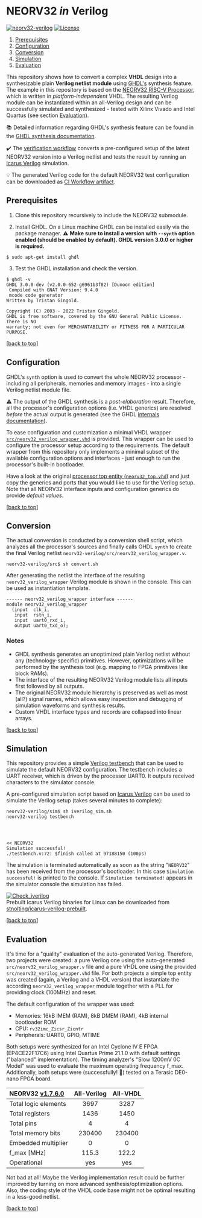 # NEORV32 _in_ Verilog

[![neorv32-verilog](https://img.shields.io/github/actions/workflow/status/stnolting/neorv32-verilog/main.yml?branch=main&longCache=true&style=flat-square&label=neorv32-verilog%20check&logo=Github%20Actions&logoColor=fff)](https://github.com/stnolting/neorv32-verilog/actions/workflows/main.yml)
[![License](https://img.shields.io/github/license/stnolting/neorv32-verilog?longCache=true&style=flat-square&label=License)](https://github.com/stnolting/neorv32-verilog/blob/main/LICENSE)

1. [Prerequisites](#prerequisites)
2. [Configuration](#configuration)
3. [Conversion](#conversion)
4. [Simulation](#simulation)
5. [Evaluation](#evaluation)

This repository shows how to convert a complex **VHDL** design into a synthesizable plain **Verilog netlist module** using
[GHDL's](https://github.com/ghdl/ghdl) synthesis feature. The example in this repository is based on the
[NEORV32 RISC-V Processor](https://github.com/stnolting/neorv32), which is written in _platform-independent_ VHDL.
The resulting Verilog module can be instantiated within an all-Verilog design and can be successfully simulated and
synthesized - tested with Xilinx Vivado and Intel Quartus (see section [Evaluation](#evaluation)).

:books: Detailed information regarding GHDL's synthesis feature can be found in the
[GHDL synthesis documentation](https://ghdl.github.io/ghdl/using/Synthesis.html).

:heavy_check_mark: The [verification workflow](https://github.com/stnolting/neorv32-verilog/actions/workflows/main.yml)
converts a pre-configured setup of the latest NEORV32 version into a Verilog netlist and tests the result by running
an [Icarus Verilog](https://github.com/steveicarus/iverilog) simulation.

:bulb: The generated Verilog code for the default NEORV32 test configuration can be downloaded as
[CI Workflow artifact](https://github.com/stnolting/neorv32-verilog/actions).


## Prerequisites

1. Clone this repository recursively to include the NEORV32 submodule.

2. Install GHDL. On a Linux machine GHDL can be installed easily via the package manager.
:warning: **Make sure to install a version with `--synth` option enabled (should be enabled by default).
GHDL version 3.0.0 or higher is required.**

```
$ sudo apt-get install ghdl
```


3. Test the GHDL installation and check the version.

```
$ ghdl -v
GHDL 3.0.0-dev (v2.0.0-652-g6961b3f82) [Dunoon edition]
 Compiled with GNAT Version: 9.4.0
 mcode code generator
Written by Tristan Gingold.

Copyright (C) 2003 - 2022 Tristan Gingold.
GHDL is free software, covered by the GNU General Public License.  There is NO
warranty; not even for MERCHANTABILITY or FITNESS FOR A PARTICULAR PURPOSE.
```

[[back to top](#neorv32-in-verilog)]


## Configuration

GHDL's `synth` option is used to convert the whole NEORV32 processor - including all peripherals, memories
and memory images - into a single Verilog netlist module file.

:warning: The output of the GHDL synthesis is a _post-elaboration_ result. Therefore, all the processor's configuration
options (i.e. VHDL generics) are resolved _before_ the actual output is generated (see the GHDL
[internals documentation](http://ghdl.github.io/ghdl/internals/index.html)).

To ease configuration and customization a minimal VHDL wrapper
[`src/neorv32_verilog_wrapper.vhd`](https://github.com/stnolting/neorv32-verilog/blob/main/src/neorv32_verilog_wrapper.vhd)
is provided. This wrapper can be used to configure the processor setup according to the requirements.
The default wrapper from this repository only implements a minimal subset of the available configuration options
and interfaces - just enough to run the processor's built-in bootloader.

Have a look at the original [processor top entity (`neorv32_top.vhd`)](https://github.com/stnolting/neorv32/blob/main/rtl/core/neorv32_top.vhd)
and just copy the generics and ports that you would like to use for the Verilog setup.
Note that all NEORV32 interface inputs and configuration generics do provide _default values_.

[[back to top](#neorv32-in-verilog)]


## Conversion

The actual conversion is conducted by a conversion shell script, which analyzes all the processor's sources and finally
calls GHDL `synth` to create the final Verilog netlist `neorv32-verilog/src/neorv32_verilog_wrapper.v`.

```
neorv32-verilog/src$ sh convert.sh
```

After generating the netlist the interface of the resulting `neorv32_verilog_wrapper` Verilog
module is shown in the console. This can be used as instantiation template.

```
------ neorv32_verilog_wrapper interface ------
module neorv32_verilog_wrapper
  (input  clk_i,
   input  rstn_i,
   input  uart0_rxd_i,
   output uart0_txd_o);
```

### Notes

* GHDL synthesis generates an unoptimized plain Verilog netlist without any (technology-specific) primitives.
However, optimizations will be performed by the synthesis tool (e.g. mapping to FPGA primitives like block RAMs).
* The interface of the resulting NEORV32 Verilog module lists all inputs first followed by all outputs.
* The original NEORV32 module hierarchy is preserved as well as most (all?) signal names, which allows easy inspection and debugging
of simulation waveforms and synthesis results.
* Custom VHDL interface types and records are collapsed into linear arrays.

[[back to top](#neorv32-in-verilog)]


## Simulation

This repository provides a simple [Verilog testbench](https://github.com/stnolting/neorv32-verilog/blob/main/sim/testbench.v)
that can be used to simulate the default NEORV32 configuration. The testbench includes a UART receiver, which is driven by the
processor UART0. It outputs received characters to the simulator console.

A pre-configured simulation script based on [Icarus Verilog](https://github.com/steveicarus/iverilog) can be used to simulate
the Verilog setup (takes several minutes to complete):

```
neorv32-verilog/sim$ sh iverilog_sim.sh
neorv32-verilog testbench




<< NEORV32
Simulation successful!
./testbench.v:72: $finish called at 97188150 (100ps)
```

The simulation is terminated automatically as soon as the string "`NEORV32`" has been received from the processor's bootloader.
In this case `Simulation successful!` is printed to the console. If `Simulation terminated!` appears in the simulator console the simulation
has failed.

[![Check_iverilog](https://img.shields.io/github/actions/workflow/status/stnolting/icarus-verilog-prebuilt/check_iverilog.yml?branch=main&longCache=true&style=flat&label=Check%20iverilog%20packages&logo=Github%20Actions&logoColor=fff)](https://github.com/stnolting/icarus-verilog-prebuilt/actions/workflows/check_iverilog.yml)
\
Prebuilt Icarus Verilog binaries for Linux can be downloaded from
[stnolting/icarus-verilog-prebuilt](https://github.com/stnolting/icarus-verilog-prebuilt).

[[back to top](#neorv32-in-verilog)]


## Evaluation

It's time for a "quality" evaluation of the auto-generated Verilog. Therefore,
two projects were created: a pure Verilog one using the auto-generated `src/neorv32_verilog_wrapper.v` file and a
pure VHDL one using the provided `src/neorv32_verilog_wrapper.vhd` file. For both projects a simple top entity was
created (again, a Verilog and a VHDL version) that instantiate the according `neorv32_verilog_wrapper` module
together with a PLL for providing clock (100MHz) and reset.

The default configuration of the wrapper was used:

* Memories: 16kB IMEM (RAM), 8kB DMEM (RAM), 4kB internal bootloader ROM
* CPU: `rv32imc_Zicsr_Zicntr`
* Peripherals: UART0, GPIO, MTIME

Both setups were synthesized for an Intel Cyclone IV E FPGA (EP4CE22F17C6) using Intel Quartus Prime 21.1.0
with default settings ("balanced" implementation). The timing analyzer's "Slow 1200mV 0C Model" was used to
evaluate the maximum operating frequency f_max. Additionally, both setups were (successfully! :tada:) tested
on a Terasic DE0-nano FPGA board.

| NEORV32 [v1.7.6.0](https://github.com/stnolting/neorv32/blob/main/CHANGELOG.md) | All-Verilog | All-VHDL |
|:---------------------|:-----------:|:--------:|
| Total logic elements | 3697        | 3287     |
| Total registers      | 1436        | 1450     |
| Total pins           | 4           | 4        |
| Total memory bits    | 230400      | 230400   |
| Embedded multiplier  | 0           | 0        |
| f_max [MHz]          | 115.3       | 122.2    |
| Operational          | yes         | yes      |

Not bad at all! Maybe the Verilog implementation result could be further improved by turning on more advanced
synthesis/optimization options. Also, the coding style of the VHDL code base might not be optimal resulting in
a less-good netlist.

[[back to top](#neorv32-in-verilog)]
